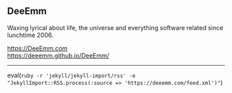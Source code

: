 ## DeeEmm

Waxing lyrical about life, the universe and everything software related since lunchtime 2006.

https://DeeEmm.com  
https://deeemm.github.io/DeeEmm/

---

eval(```ruby -r 'jekyll/jekyll-import/rss' -e "JekyllImport::RSS.process(:source => 'https://deeemm.com/feed.xml')"```)
